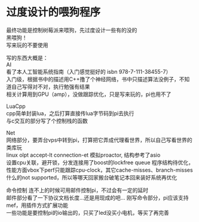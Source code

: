 ﻿# 过度设计的喂狗程序  
最终功能是控制树莓派来喂狗，先过度设计一些有的没的    
黑喂狗！  
写来玩的不要使用  


写的东西大概是：  
AI  
看了本人工智能系统指南（入门感觉挺好的 isbn 978-7-111-38455-7）  
入门级，根据书中的描述用C++撸了个神经网络，书中只描述算法没例子，不知道自己写得对不对，执行勉强有结果  
相关计算用到GPU（amp），没做跟踪优化，只是写来玩的，pi也用不了  

LuaCpp  
cpp简单封装lua，之后打算直接传lua字节码到pi去执行  
与c交互的部分写了个控制栈的函数  
  
Net  
网络部分，要弄台vps中转到pi，打算把它弄成代理看世界，所以自己写看世界的类库玩  
linux olpt accept-lt connection-et 模拟proactor, 结构参考了asio  
设置cpu关联，避开锁，分发连接用了boost的lockfree queue
程序结构待优化，性能方面vbox下perf只能跟踪cpu-clock，其它cache-misses、branch-misses什么的not supported，所以等哪天回家搬台破笔记本回来装好系统再优化

命令控制
连不上的时候可用邮件控制pi，不过会有一定的延时  
邮件部分看了一下协议文档长度...还是用现成的吧...
刚写命令部分，pi应该支持mef，用插件方式扩展功能  
一些功能是要控制pi的io输出的，只买了led没买小电机，等买了再完善  
  
  

